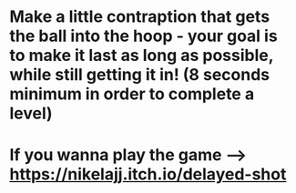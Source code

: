 # Make a little contraption that gets the ball into the hoop - your goal is to make it last as long as possible, while still getting it in! (8 seconds minimum in order to complete a level)
# If you wanna play the game --> https://nikelajj.itch.io/delayed-shot
